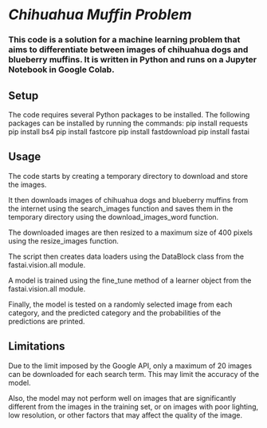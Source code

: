 # *Chihuahua Muffin Problem*

### This code is a solution for a machine learning problem that aims to differentiate between images of chihuahua dogs and blueberry muffins. It is written in Python and runs on a Jupyter Notebook in Google Colab.

## Setup
The code requires several Python packages to be installed. The following packages can be installed by running the commands:
pip install requests
pip install bs4
pip install fastcore
pip install fastdownload
pip install fastai

## Usage
The code starts by creating a temporary directory to download and store the images.

It then downloads images of chihuahua dogs and blueberry muffins from the internet using the search_images function and saves them in the temporary directory using the download_images_word function.

The downloaded images are then resized to a maximum size of 400 pixels using the resize_images function.

The script then creates data loaders using the DataBlock class from the fastai.vision.all module.

A model is trained using the fine_tune method of a learner object from the fastai.vision.all module.

Finally, the model is tested on a randomly selected image from each category, and the predicted category and the probabilities of the predictions are printed.

## Limitations
Due to the limit imposed by the Google API, only a maximum of 20 images can be downloaded for each search term. This may limit the accuracy of the model.

Also, the model may not perform well on images that are significantly different from the images in the training set, or on images with poor lighting, low resolution, or other factors that may affect the quality of the image.
